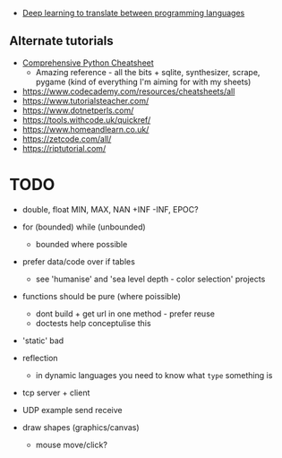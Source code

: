 

* [Deep learning to translate between programming languages](https://ai.facebook.com/blog/deep-learning-to-translate-between-programming-languages)

Alternate tutorials
-------------------

* [Comprehensive Python Cheatsheet](https://gto76.github.io/python-cheatsheet/)
    * Amazing reference - all the bits + sqlite, synthesizer, scrape, pygame (kind of everything I'm aiming for with my sheets)
* https://www.codecademy.com/resources/cheatsheets/all
* https://www.tutorialsteacher.com/
* https://www.dotnetperls.com/
* https://tools.withcode.uk/quickref/
* https://www.homeandlearn.co.uk/
* https://zetcode.com/all/
* https://riptutorial.com/



TODO
====

* double, float MIN, MAX, NAN +INF -INF, EPOC?
* for (bounded) while (unbounded)
    * bounded where possible
* prefer data/code over if tables
    * see 'humanise' and 'sea level depth - color selection' projects
* functions should be pure (where poissible)
    * dont build + get url in one method - prefer reuse
    * doctests help conceptulise this
* 'static' bad
* reflection
    * in dynamic languages you need to know what `type` something is

* tcp server + client
* UDP example send receive
* draw shapes (graphics/canvas)
    * mouse move/click?
